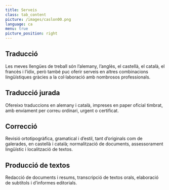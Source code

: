 ```yaml
---
title: Serveis
class: tab_content
picture: /images/caslon00.png
language: ca
menu: true
picture_position: right
---
```


## Traducció
Les meves llengües de treball són l’alemany, l’anglès, el castellà, el català, el francès i l’ídix, però també puc oferir serveis en altres combinacions lingüístiques gràcies a la col·laboració amb nombrosos professionals.

## Traducció jurada
Ofereixo traduccions en alemany i català, impreses en paper oficial timbrat, amb enviament per correu ordinari, urgent o certificat.

## Correcció
Revisió ortotipogràfica, gramatical i d’estil, tant d’originals com de galerades, en castellà i català; normalització de documents, assessorament lingüístic i localització de textos.

## Producció de textos
Redacció de documents i resums, transcripció de textos orals, elaboració de subtítols i d’informes editorials.